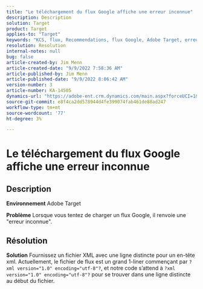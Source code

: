 ```yaml
---
title: "Le téléchargement du flux Google affiche une erreur inconnue"
description: Description
solution: Target
product: Target
applies-to: "Target"
keywords: "KCS, flux, Recommendations, flux Google, Adobe Target, erreur inconnue"
resolution: Resolution
internal-notes: null
bug: false
article-created-by: Jim Menn
article-created-date: "9/9/2022 7:58:36 AM"
article-published-by: Jim Menn
article-published-date: "9/9/2022 8:06:42 AM"
version-number: 3
article-number: KA-14505
dynamics-url: "https://adobe-ent.crm.dynamics.com/main.aspx?forceUCI=1&pagetype=entityrecord&etn=knowledgearticle&id=c9c8642f-1530-ed11-9db1-0022480866ad"
source-git-commit: e8f4ca2dd578944d4fe399074fab461de88ad247
workflow-type: tm+mt
source-wordcount: '77'
ht-degree: 3%

---
```


# Le téléchargement du flux Google affiche une erreur inconnue

## Description


<b>Environnement</b>
Adobe Target

<b>Problème</b>
Lorsque vous tentez de charger un flux Google, il renvoie une &quot;erreur inconnue&quot;.


## Résolution


<b>Solution</b>
Fournissez un fichier XML avec une ligne distincte pour un en-tête xml.
Actuellement, le fichier de flux est un grand 1-liner commençant par `?xml version="1.0" encoding="utf-8"?`, et notre code s’attend à `?xml version="1.0" encoding="utf-8"?` pour se trouver dans une ligne distincte au début du fichier.
